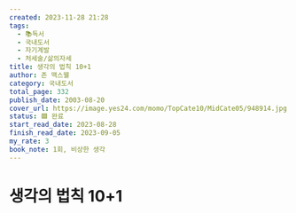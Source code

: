 ```yaml
---
created: 2023-11-28 21:28
tags:
  - 📚독서
  - 국내도서
  - 자기계발
  - 처세술/삶의자세
title: 생각의 법칙 10+1
author: 존 맥스웰
category: 국내도서
total_page: 332
publish_date: 2003-08-20
cover_url: https://image.yes24.com/momo/TopCate10/MidCate05/948914.jpg
status: 🟩 완료
start_read_date: 2023-08-28
finish_read_date: 2023-09-05
my_rate: 3
book_note: 1회, 비상한 생각
---
```


# 생각의 법칙 10+1

